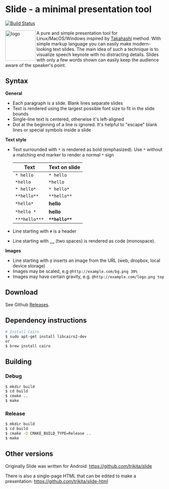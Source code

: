 # Slide - a minimal presentation tool

[![Build Status](https://travis-ci.org/zserge/slide.svg?branch=master)](https://travis-ci.org/zserge/slide)

<div>
<img align="left" src="https://raw.githubusercontent.com/trikita/slide/master/src/main/res/mipmap-xxxhdpi/ic_launcher.png" alt="logo" width="96px" height="96px" />
<p>A pure and simple presentation tool for Linux/MacOS/Windows inspired by <a href="https://en.wikipedia.org/wiki/Takahashi_method">Takahashi</a> method.
With simple markup language you can easily make modern-looking text slides. The main idea of such a technique is to visualize speech keynote with no distracting details. Slides with only a few words shown can easily keep the audience aware of the speaker's point.
</p>
</div>

## Syntax

**General**

- Each paragraph is a slide. Blank lines separate slides
- Text is rendered using the largest possible font size to fit in the slide bounds
- Single-line text is centered, otherwise it's left-aligned
- Dot at the beginning of a line is ignored. It's helpful to "escape" blank lines or special symbols inside a slide

**Text style**

- Text surrounded with `*` is rendered as bold (emphasized). Use `*` without a matching end marker to render a normal `*` sign

  | Text | Text on slide |
  |---|---|
  |`* hello` | `* hello` |
  |`*hello`| `*hello` |
  |`* hello*` | `* hello*` |
  |`**hello**`| `**hello**` |
  | `*hello*` | **hello** |
  | `*hello *` | **hello**|
  | `***hello***` | **`**hello**`** |

- Line starting with `#` is a header
- Line starting with `␣␣` (two spaces) is rendered as code (monospace).

**Images**

- Line starting with `@` inserts an image from the URL (web, dropbox, local device storage)
- Images may be scaled, e.g `@http://example.com/bg.png 30%`
- Images may have certain gravity, e.g. `@http://example.com/logo.png top`

## Download

See Github [Releases](https://github.com/zserge/slide/releases/latest).

## Dependency instructions

```bash
# Install Cairo
$ sudo apt-get install libcairo2-dev
or
$ brew install cairo
```

## Building 

### Debug
```bash
$ mkdir build
$ cd build
$ cmake ..
$ make
```
### Release
```bash
$ mkdir build
$ cd build
$ cmake -D CMAKE_BUILD_TYPE=Release ..
$ make
```

## Other versions

Originally Slide was written for Android: https://github.com/trikita/slide

There is also a single-page HTML that can be edited to make a presentation: https://github.com/trikita/slide-html

